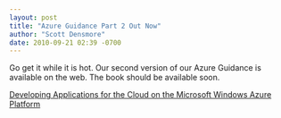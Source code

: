 ```yaml
---
layout: post
title: "Azure Guidance Part 2 Out Now"
author: "Scott Densmore"
date: 2010-09-21 02:39 -0700
---
```


Go get it while it is hot. Our second version of our Azure Guidance is available on the web. The book should be available soon.

[Developing Applications for the Cloud on the Microsoft Windows Azure Platform](http://msdn.microsoft.com/en-us/library/ff966499.aspx)